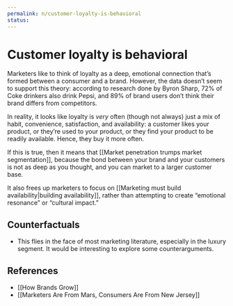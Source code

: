 ```yaml
---
permalink: n/customer-loyalty-is-behavioral
status: 
---
```

# Customer loyalty is behavioral

Marketers like to think of loyalty as a deep, emotional connection that’s formed between a consumer and a brand. However, the data doesn’t seem to support this theory: according to research done by Byron Sharp, 72% of Coke drinkers also drink Pepsi, and 89% of brand users don’t think their brand differs from competitors.

In reality, it looks like loyalty is _very_ often (though not always) just a mix of habit, convenience, satisfaction, and availability: a customer likes your product, or they’re used to your product, or they find your product to be readily available. Hence, they buy it more often.

If this is true, then it means that [[Market penetration trumps market segmentation]], because the bond between your brand and your customers is not as deep as you thought, and you can market to a larger customer base.

It also frees up marketers to focus on [[Marketing must build availability|building availability]], rather than attempting to create “emotional resonance” or “cultural impact.”

## Counterfactuals

- This flies in the face of most marketing literature, especially in the luxury segment. It would be interesting to explore some counterarguments.

## References

- [[How Brands Grow]]
- [[Marketers Are From Mars, Consumers Are From New Jersey]]
